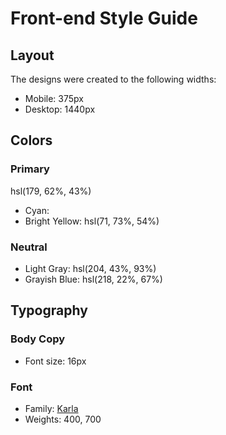 # Front-end Style Guide

## Layout

The designs were created to the following widths:

- Mobile: 375px
- Desktop: 1440px

## Colors

### Primary
hsl(179, 62%, 43%)
- Cyan: 
- Bright Yellow: hsl(71, 73%, 54%)

### Neutral

- Light Gray: hsl(204, 43%, 93%)
- Grayish Blue: hsl(218, 22%, 67%)

## Typography

### Body Copy

- Font size: 16px

### Font

- Family: [Karla](https://fonts.google.com/specimen/Karla)
- Weights: 400, 700